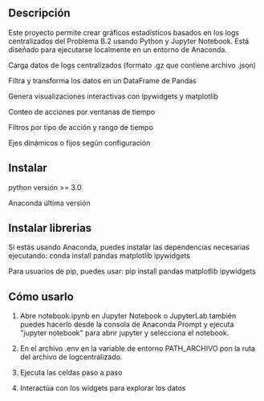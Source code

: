 ## Descripción 
Este proyecto permite crear gráficos estadísticos basados en los logs centralizados del Problema B.2 usando Python y Jupyter Notebook. Está diseñado para ejecutarse localmente en un entorno de Anaconda.

Carga datos de logs centralizados (formato .gz que contiene archivo .json)

Filtra y transforma los datos en un DataFrame de Pandas

Genera visualizaciones interactivas con ipywidgets y matplotlib

Conteo de acciones por ventanas de tiempo

Filtros por tipo de acción y rango de tiempo

Ejes dinámicos o fijos según configuración

## Instalar 
python versión >= 3.0

Anaconda última versión

## Instalar librerias

Si estás usando Anaconda, puedes instalar las dependencias necesarias ejecutando:
conda install pandas matplotlib ipywidgets

Para usuarios de pip, puedes usar:
pip install pandas matplotlib ipywidgets


## Cómo usarlo

1. Abre notebook.ipynb en Jupyter Notebook o JupyterLab también puedes hacerlo desde la consola de Anaconda Prompt y ejecuta "jupyter notebook" para abrir jupyter y selecciona el notebook.

2. En el archivo .env en la variable de entorno PATH_ARCHIVO pon la ruta del archivo de logcentralizado.

3. Ejecuta las celdas paso a paso

4. Interactúa con los widgets para explorar los datos
